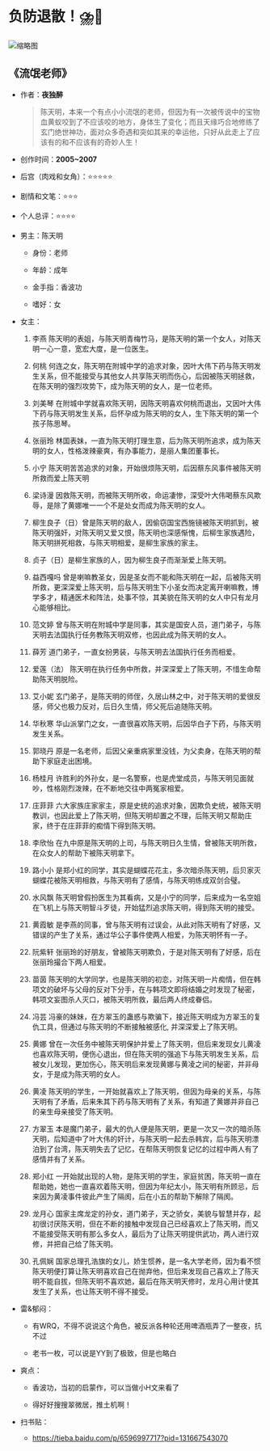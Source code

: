 # 负防退散！⛈️🤢

![缩略图](https://img.qiuyewx.com/33/33386/33386s.jpg)

## 《流氓老师》

- 作者：**夜独醉**
  
    > 陈天明，本来一个有点小小流氓的老师，但因为有一次被传说中的宝物血黄蚁咬到了不应该咬的地方，身体生了变化；而且天缘巧合地修练了玄门绝世神功，面对众多奇遇和突如其来的幸运他，只好从此走上了应该有的和不应该有的奇妙人生！

- 创作时间：**2005~2007**

- 后宫（肉戏和女角）：⭐⭐⭐⭐⭐
- 剧情和文笔：⭐⭐⭐
- 个人总评：⭐⭐⭐⭐

- 男主：陈天明

  * 身份：老师
  
  * 年龄：成年
  * 金手指：香波功
  * 嗜好：女

- 女主：

  1. 李燕 陈天明的表姐，与陈天明青梅竹马，是陈天明的第一个女人，对陈天明一心一意，宽宏大度，是一位医生。
 
  2. 何桃 何连之女，陈天明在附城中学的追求对象，因叶大伟下药与陈天明发生关系，但不能接受与其他女人共享陈天明而伤心，后因被陈天明拯救，在陈天明的强烈攻势下，成为陈天明的女人，是一位老师。 
  3. 刘美琴 在附城中学就喜欢陈天明，因陈天明喜欢何桃而退出，又因叶大伟下药与陈天明发生关系，后怀孕成为陈天明的女人，生下陈天明的第一个孩子陈思琴。 
  4. 张丽玲 林国表妹，一直为陈天明打理生意，后为陈天明所追求，成为陈天明的女人，性格泼辣豪爽，有办事能力，是丽人集团董事长。 
  5. 小宁 陈天明苦苦追求的对象，开始很烦陈天明，后因蔡东风事件被陈天明所救而爱上陈天明
  6. 梁诗漫 因救陈天明，而被陈天明所收，命运凄惨，深受叶大伟喝蔡东风欺辱，是除了黄娜唯一一个不是处女而成为陈天明的女人。 
  7. 柳生良子（日）曾是陈天明的敌人，因偷窃国宝西施镜被陈天明抓到，被陈天明强奸，对陈天明又爱又恨，陈天明也深感惭愧，后柳生家族遇险，陈天明拼死相救，与陈天明相爱，是柳生家族的家主。 
  8. 贞子（日）是柳生家族的人，因为柳生良子而渐渐爱上陈天明。 
  9.  益西嘎吗 曾是喇嘛教圣女，因是圣女而不能和陈天明在一起，后被陈天明所救，更深深爱上陈天明，后与陈天明生下小圣女而决定离开喇嘛教，博学多才，精通医术和阵法，处事不惊，其美貌在陈天明的女人中只有龙月心能够相比。 
  10. 范文婷 曾与陈天明在附城中学是同事，其实是国安人员，道门弟子，与陈天明去法国执行任务教陈天明双修，也因此成为陈天明的女人。 
  11. 薛芳 道门弟子，一直女扮男装，与陈天明去法国执行任务而相爱。 
  12. 爱莲（法） 陈天明在执行任务中所救，并深深爱上了陈天明，不惜生命帮助陈天明脱险。
  13. 艾小妮 玄门弟子，是陈天明的师侄，久居山林之中，对于陈天明的爱很反感，师父也极力反对，后日久生情，师父死后追随陈天明。 
  14. 华秋寒 华山派掌门之女，一直很喜欢陈天明，后因华白子下药，与陈天明发生关系。 
  15. 郭晓丹 原是一名老师，后因父亲重病家里没钱，为父卖身，在陈天明的帮助下家庭走出困境。 
  16. 杨桂月 许胜利的外孙女，是一名警察，也是虎堂成员，与陈天明见面就吵，性格刚烈泼辣，在不断地交往中两冤家相爱。 
  17. 庄菲菲 六大家族庄家家主，原是史统的追求对象，因欺负史统，被陈天明教训，也因此爱上了陈天明，但陈天明却置之不理，后陈天明又帮助庄家，终于在庄菲菲的痴情下得到陈天明。 
  18. 李欣怡 在九中原是陈天明的上司，与陈天明日久生情，曾被陈天明所救，在众女人的帮助下被陈天明拿下。 
  19. 路小小 是郑小红的同学，其实是蝴蝶花花主，多次暗杀陈天明，后贝家灭蝴蝶花被陈天明相救，与陈天明有了感情，与陈天明练成双剑合璧。 
  20. 水风飘 陈天明曾假扮医生为其看病，又是小宁的同学，后来成为一名空姐在飞机上与陈天明智斗歹徒，开始猛烈追求陈天明，得到陈天明的接受。 
  21. 黄霞敏 是李燕的同事，曾与陈天明有过误会，从此对陈天明有了好感，又错误的产生了关系，通过华公子事件使两人相爱，为陈天明怀有一子。 
  22. 阮紫轩 张丽玲的好朋友，曾被陈天明欺负，于是对陈天明有了好感，后在张丽玲撮合下两人相爱。 
  23. 苗茵 陈天明的大学同学，也是陈天明的初恋，对陈天明一片痴情，但在韩项文的破坏与父母的反对下分手，在与韩项文即将结婚之时发现了秘密，韩项文妄图杀人灭口，被陈天明所救，最后两人终成眷侣。 
  24. 冯芸 冯豪的妹妹，在方翠玉的蛊惑与欺骗下，接近陈天明成为方翠玉的复仇工具，但通过与陈天明的不断接触被感化, 并深深爱上了陈天明。 
  25. 黄娜 曾在一次任务中被陈天明保护并爱上了陈天明，但后来发现女儿黄凌也喜欢陈天明，便伤心退出，但在陈天明的强追下与陈天明发生关系，后被女儿发现，更加伤心，陈天明后来发现黄娜与黄凌之间的秘密，并非母女，于是成为陈天明的女人。 
  26. 黄凌 陈天明的学生，一开始就喜欢上了陈天明，但因为母亲的关系，与陈天明有了矛盾，后来朱其下药与陈天明有了关系，有知道了黄娜并非自己的亲生母亲接受了陈天明。 
  27. 方翠玉 本是魔门弟子，最大的仇人便是陈天明，更是一次又一次的暗杀陈天明，后知道中了叶大伟的奸计，与陈天明一起去杀韩宾，后与陈天明漂泊到了台湾，陈天明失去了记忆，在帮陈天明恢复记忆的过程中两人有了感情并有了关系。 
  28. 郑小红 一开始就出现的人物，是陈天明的学生，家庭贫困，陈天明一直在帮助她，她也一直喜欢着陈天明，但因为年纪太小，陈天明有所顾忌，后来因为黄凌事件彼此产生了隔阂，后在小五的帮助下解除了隔阂。 
  29. 龙月心 国家主席龙定的孙女，道门弟子，天之骄女，美貌与智慧并存，起初很讨厌陈天明，但在不断的接触中发现自己已经喜欢上了陈天明，而又不能接受陈天明有那么多女人，最后为了让陈天明提供武功，两人进行双修，并把自己给了陈天明。 
  30. 孔佩娴 国家总理孔浩旗的女儿，娇生惯养，是一名大学老师，因为看不惯陈天明便打算让陈天明喜欢自己在抛弃他，但后来发现自己喜欢上了陈天明不能自拔，但陈天明不喜欢她，最后在陈天明天修时，龙月心用计使其发生了关系，也让陈天明不得不接受。

- 雷&郁闷：

  * 有WRQ，不得不说说这个角色，被反派各种轮还用啤酒瓶弄了一整夜，抗不过

  * 老书一枚，可以说是YY到了极致，但是也略白

- 爽点：
  
  * 香波功，当初的启蒙作，可以当做小H文来看了

  * 得好好搜搜翠微居，推土机啊！

- 扫书贴：
  
  * <https://tieba.baidu.com/p/6596997717?pid=131667543070>